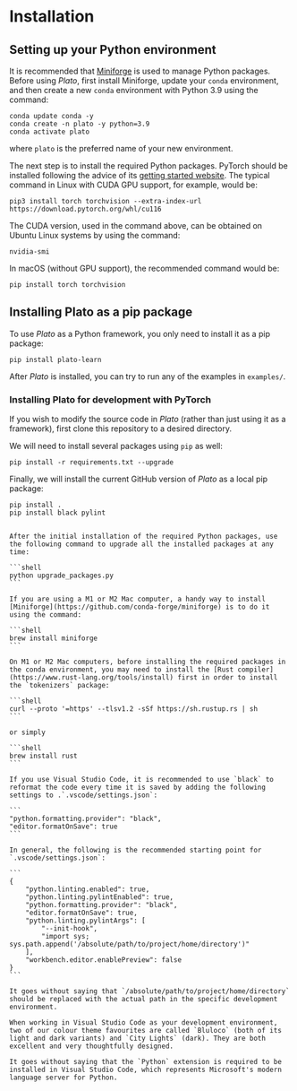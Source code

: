 # Installation

## Setting up your Python environment

It is recommended that [Miniforge](https://github.com/conda-forge/miniforge) is used to manage Python packages. Before using *Plato*, first install Miniforge, update your `conda` environment, and then create a new `conda` environment with Python 3.9 using the command:

```shell
conda update conda -y
conda create -n plato -y python=3.9
conda activate plato
```

where `plato` is the preferred name of your new environment.

The next step is to install the required Python packages. PyTorch should be installed following the advice of its [getting started website](https://pytorch.org/get-started/locally/). The typical command in Linux with CUDA GPU support, for example, would be:

```shell
pip3 install torch torchvision --extra-index-url https://download.pytorch.org/whl/cu116
```

The CUDA version, used in the command above, can be obtained on Ubuntu Linux systems by using the command:

```shell
nvidia-smi
```

In macOS (without GPU support), the recommended command would be:

```shell
pip install torch torchvision
```

## Installing Plato as a pip package

To use *Plato* as a Python framework, you only need to install it as a pip package:

```shell
pip install plato-learn
```

After *Plato* is installed, you can try to run any of the examples in `examples/`.

### Installing Plato for development with PyTorch

If you wish to modify the source code in *Plato* (rather than just using it as a framework), first clone this repository to a desired directory.

We will need to install several packages using `pip` as well:

```shell
pip install -r requirements.txt --upgrade
```

Finally, we will install the current GitHub version of *Plato* as a local pip package:

```shell
pip install .
pip install black pylint
```

````{tip}

After the initial installation of the required Python packages, use the following command to upgrade all the installed packages at any time:

```shell
python upgrade_packages.py
```

If you are using a M1 or M2 Mac computer, a handy way to install [Miniforge](https://github.com/conda-forge/miniforge) is to do it using the command:

```shell
brew install miniforge
```

On M1 or M2 Mac computers, before installing the required packages in the conda environment, you may need to install the [Rust compiler](https://www.rust-lang.org/tools/install) first in order to install the `tokenizers` package:

```shell
curl --proto '=https' --tlsv1.2 -sSf https://sh.rustup.rs | sh
```

or simply

```shell
brew install rust
```

If you use Visual Studio Code, it is recommended to use `black` to reformat the code every time it is saved by adding the following settings to .`.vscode/settings.json`:

```
"python.formatting.provider": "black", 
"editor.formatOnSave": true
```

In general, the following is the recommended starting point for `.vscode/settings.json`:

```
{
	"python.linting.enabled": true,
	"python.linting.pylintEnabled": true,
	"python.formatting.provider": "black", 
	"editor.formatOnSave": true,
	"python.linting.pylintArgs": [
	    "--init-hook",
	    "import sys; sys.path.append('/absolute/path/to/project/home/directory')"
	],
	"workbench.editor.enablePreview": false
}
```

It goes without saying that `/absolute/path/to/project/home/directory` should be replaced with the actual path in the specific development environment.

When working in Visual Studio Code as your development environment, two of our colour theme favourites are called `Bluloco` (both of its light and dark variants) and `City Lights` (dark). They are both excellent and very thoughtfully designed.

It goes without saying that the `Python` extension is required to be installed in Visual Studio Code, which represents Microsoft's modern language server for Python.

````
